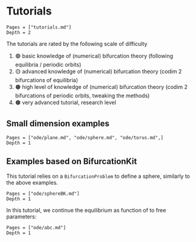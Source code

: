 # Tutorials

```@contents
Pages = ["tutorials.md"]
Depth = 2
```

The tutorials are rated by the following scale of difficulty

1. 🟢 basic knowledge of (numerical) bifurcation theory (following equilibria / periodic orbits)
2. 🟡 advanced knowledge of (numerical) bifurcation theory (codim 2 bifurcations of equilibria)
2. 🟠 high level of knowledge of (numerical) bifurcation theory (codim 2 bifurcations of periodic orbits, tweaking the methods)
2. 🟤 very advanced tutorial, research level

## Small dimension examples

```@contents
Pages = ["ode/plane.md", "ode/sphere.md", "ode/torus.md",]
Depth = 1
```

## Examples based on BifurcationKit

This tutorial relies on a `BifurcationProblem` to define a sphere, similarly to the above examples.

```@contents
Pages = ["ode/sphereBK.md"]
Depth = 1
```

In this tutorial, we continue the equilibrium as function of to free parameters:

```@contents
Pages = ["ode/abc.md"]
Depth = 1
```